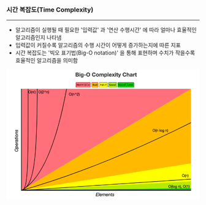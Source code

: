 ### 시간 복잡도(Time Complexity)

---
- 알고리즘이 실행될 때 필요한 '입력값' 과 '연산 수행시간' 에 따라 얼마나 효율적인 알고리즘인지 나타냄
- 입력값이 커질수록 알고리즘의 수행 시간이 어떻게 증가하는지에 따른 지표
- 시간 복잡도는 '빅오 표기법(Big-O notation)' 을 통해 표현하며 수치가 작을수록 효율적인 알고리즘을 의미함

![빅오 복잡성 차트](img.png)
